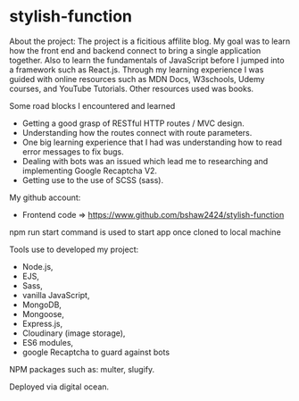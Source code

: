 # stylish-function

About the project:
The project is a ficitious affilite blog. My goal was to learn how the front end and backend connect to
bring a single application together. Also to learn the fundamentals of JavaScript before I jumped into a framework such as React.js. Through my learning experience I was guided with online resources such as MDN Docs, W3schools, Udemy courses, and YouTube Tutorials. Other resources used was books.

Some road blocks I encountered and learned

- Getting a good grasp of RESTful HTTP routes / MVC design.
- Understanding how the routes connect with route parameters.
- One big learning experience that I had was understanding how to read error messages to fix bugs.
- Dealing with bots was an issued which lead me to researching and implementing Google Recaptcha V2.
- Getting use to the use of SCSS (sass).

My github account:

- Frontend code => https://www.github.com/bshaw2424/stylish-function

npm run start command is used to start app once cloned to local machine

Tools use to developed my project:

- Node.js,
- EJS,
- Sass,
- vanilla JavaScript,
- MongoDB,
- Mongoose,
- Express.js,
- Cloudinary (image storage),
- ES6 modules,
- google Recaptcha to guard against bots

NPM packages such as: multer, slugify.

Deployed via digital ocean.
